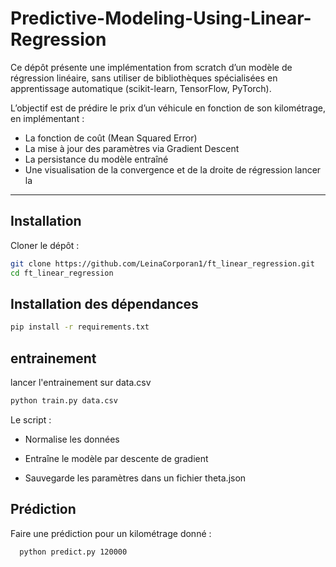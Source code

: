 # Predictive-Modeling-Using-Linear-Regression

Ce dépôt présente une implémentation from scratch d’un modèle de régression linéaire, sans utiliser de bibliothèques spécialisées en apprentissage automatique (scikit-learn, TensorFlow, PyTorch).  

L’objectif est de prédire le prix d’un véhicule en fonction de son kilométrage, en implémentant :  

- La fonction de coût (Mean Squared Error)  
- La mise à jour des paramètres via Gradient Descent
- La persistance du modèle entraîné  
- Une visualisation de la convergence et de la droite de régression  lancer la 

---
## Installation

Cloner le dépôt :  
```bash
git clone https://github.com/LeinaCorporan1/ft_linear_regression.git
cd ft_linear_regression
 ```

## Installation des dépendances
```bash
pip install -r requirements.txt
```
## entrainement
lancer l'entrainement sur data.csv
```bash
python train.py data.csv
```
Le script :

- Normalise les données

- Entraîne le modèle par descente de gradient

- Sauvegarde les paramètres dans un fichier theta.json

## Prédiction

Faire une prédiction pour un kilométrage donné :
```bash
  python predict.py 120000
```
